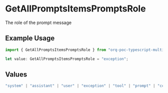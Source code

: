 # GetAllPromptsItemsPromptsRole

The role of the prompt message

## Example Usage

```typescript
import { GetAllPromptsItemsPromptsRole } from "orq-poc-typescript-multi-env-version/models/operations";

let value: GetAllPromptsItemsPromptsRole = "exception";
```

## Values

```typescript
"system" | "assistant" | "user" | "exception" | "tool" | "prompt" | "correction" | "expected_output"
```